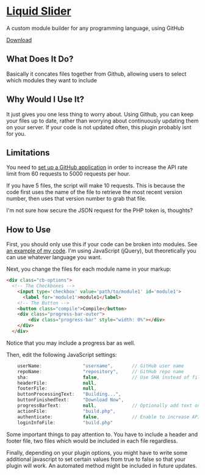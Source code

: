[Liquid Slider](http://kevinbatdorf.com/custom-builder)
============
A custom module builder for any programming language, using GitHub

[Download](https://github.com/KevinBatdorf/custom-builder/zipball/master)


What Does It Do?
----------------

Basically it concates files together from Github, allowing users to select which modules they want to include


Why Would I Use It?
-------------------

It just gives you one less thing to worry about. Using Github, you can keep your files up to date, rather than worrying about continuously updating them on your server. If your code is not updated often, this plugin probably isnt for you.


Limitations
-----------

You need to [set up a GitHub application](https://github.com/settings/applications/new) in order to increase the API rate limit from 60 requests to 5000 requests per hour.

If you have 5 files, the script will make 10 requests. This is because the code first uses the name of the file to retrieve the most recent version number, then uses that version number to grab that file.

I'm not sure how secure the JSON request for the PHP token is, thoughts? 

How to Use
-----------

First, you should only use this if your code can be broken into modules. See [an example of my code](https://github.com/KevinBatdorf/liquidslider/tree/master/modules). I'm using JavaScript (jQuery), but theoretically you can use whatever language you want. 

Next, you change the files for each module name in your markup:

```html
<div class="cb-options">
  <!-- The Checkboxes -->
    <input type='checkbox' value='path/to/module1' id='module1'>
      <label for='module1'>module1</label>
    <!-- The Button -->
    <button class="compile">Compile</button>
    <div class="progress-bar-outer">
        <div class="progress-bar" style="width: 0%"></div>
    </div>
  </div>
```

Notice that you may include a progress bar as well.

Then, edit the following JavaScript settings:

```javascript
    userName:               "username",       // GitHub user name
    repoName:               "repository",     // GitHub repo name
    sha:                    false,            // Use SHA instead of file name
    headerFile:             null,             
    footerFile:             null,             
    buttonProcessingText:   "Building...",
    buttonFinishedText:     "Download Now",
    progressBarText:        null,             // Optionally add text on complete
    actionFile:             "build.php",
    authenticate:           false,            // Enable to increase API rate limit
    loginInfoFile:          "build.php"
```

Some important things to pay attention to. You have to include a header and footer file, two files which would be included in each file regardless. 

Finally, depending on your plugin options, you might have to write some additional javascript to set certain values from true to false so that your plugin will work. An automated method might be included in future updates.